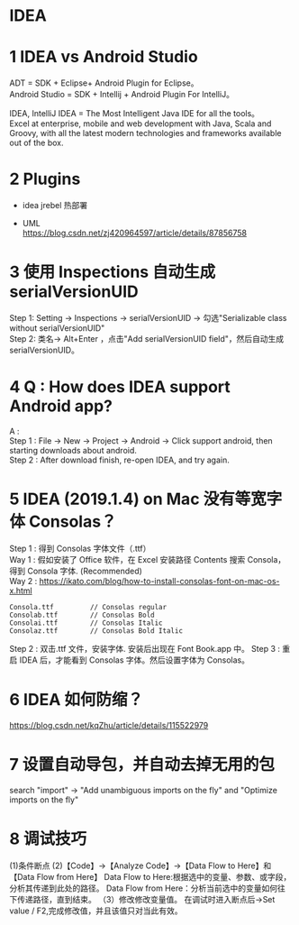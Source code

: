 # IDEA

# 1 IDEA vs Android Studio

ADT = SDK + Eclipse+ Android Plugin for Eclipse。  
Android Studio = SDK + Intellij + Android Plugin For IntelliJ。

IDEA, IntelliJ IDEA = The Most Intelligent Java IDE for all the tools。  
Excel at enterprise, mobile and web development with Java, Scala and Groovy, with all the latest modern technologies and frameworks available out of the box.

# 2 Plugins

- idea jrebel 热部署

- UML  
  https://blog.csdn.net/zj420964597/article/details/87856758

# 3 使用 Inspections 自动生成 serialVersionUID

Step 1: Setting -> Inspections -> serialVersionUID -> 勾选"Serializable class without serialVersionUID"  
Step 2: 类名-> Alt+Enter ，点击"Add serialVersionUID field"，然后自动生成 serialVersionUID。

# 4 Q : How does IDEA support Android app?

A :  
Step 1 : File -> New -> Project -> Android -> Click support android, then starting downloads about android.  
Step 2 : After download finish, re-open IDEA, and try again.

# 5 IDEA (2019.1.4) on Mac 没有等宽字体 Consolas？

Step 1 : 得到 Consolas 字体文件（.ttf）  
Way 1 : 假如安装了 Office 软件，在 Excel 安装路径 Contents 搜索 Consola，得到 Consola 字体. (Recommended)  
Way 2 : https://ikato.com/blog/how-to-install-consolas-font-on-mac-os-x.html

```
Consola.ttf 		// Consolas regular
Consolab.ttf		// Consolas Bold
Consolai.ttf		// Consolas Italic
Consolaz.ttf 		// Consolas Bold Italic
```

Step 2 : 双击.ttf 文件，安装字体. 安装后出现在 Font Book.app 中。
Step 3 : 重启 IDEA 后，才能看到 Consolas 字体。然后设置字体为 Consolas。

# 6 IDEA 如何防缩？

https://blog.csdn.net/kqZhu/article/details/115522979

# 7 设置自动导包，并自动去掉无用的包

search "import" -> "Add unambiguous imports on the fly" and "Optimize imports on the fly"

# 8 调试技巧

(1)条件断点
(2)【Code】->【Analyze Code】->【Data Flow to Here】和【Data Flow from Here】
Data Flow to Here:根据选中的变量、参数、或字段，分析其传递到此处的路径。
Data Flow from Here：分析当前选中的变量如何往下传递路径，直到结束。
（3）修改修改变量值。
在调试时进入断点后->Set value / F2,完成修改值，并且该值只对当此有效。
